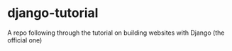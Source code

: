 # django-tutorial
A repo following through the tutorial on building websites with Django (the official one)
